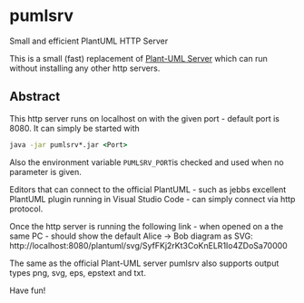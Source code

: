# pumlsrv
Small and efficient PlantUML HTTP Server

This is a small (fast) replacement of [Plant-UML Server](https://github.com/plantuml/plantuml-server) which can run without installing any other http servers.

## Abstract
This http server runs on localhost on with the given port - default port is 8080. It can simply be started with
```cmd
java -jar pumlsrv*.jar <Port>
```

Also the environment variable `PUMLSRV_PORT`is checked and used when no parameter is given.

Editors that can connect to the official PlantUML - such as jebbs excellent PlantUML plugin running in Visual Studio Code - can simply connect via http protocol.

Once the http server is running the following link - when opened on a the same PC - should show the default Alice -> Bob diagram as SVG:
http://localhost:8080/plantuml/svg/SyfFKj2rKt3CoKnELR1Io4ZDoSa70000

The same as the official Plant-UML server pumlsrv also supports output types png, svg, eps, epstext and txt.

Have fun!
